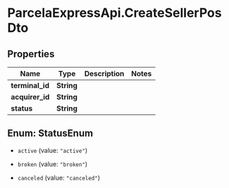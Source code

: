 # ParcelaExpressApi.CreateSellerPosDto

## Properties

Name | Type | Description | Notes
------------ | ------------- | ------------- | -------------
**terminal_id** | **String** |  | 
**acquirer_id** | **String** |  | 
**status** | **String** |  | 



## Enum: StatusEnum


* `active` (value: `"active"`)

* `broken` (value: `"broken"`)

* `canceled` (value: `"canceled"`)




